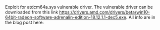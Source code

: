 Exploit for atdcm64a.sys vulnerable driver. The vulnerable driver can be downloaded from this link https://drivers.amd.com/drivers/beta/win10-64bit-radeon-software-adrenalin-edition-18.12.1.1-dec5.exe.
All info are in the blog post here: 
